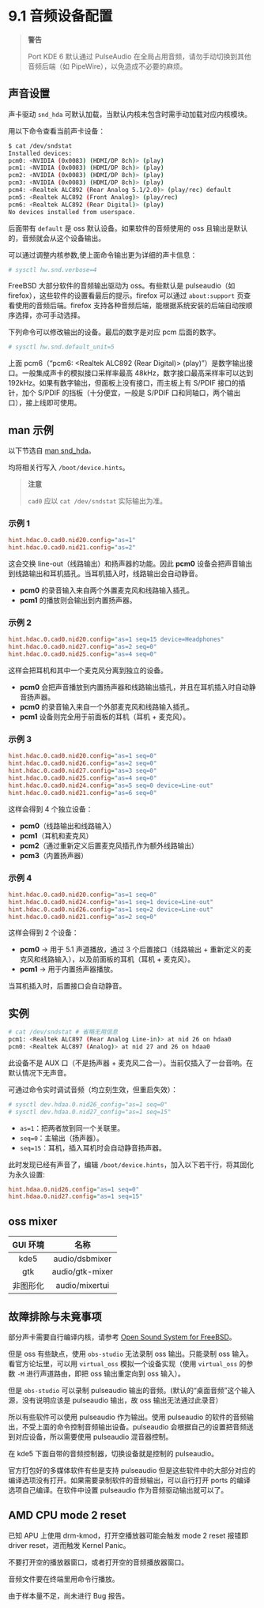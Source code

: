 # 9.1 音频设备配置

>**警告**
>
>Port KDE 6 默认通过 PulseAudio 在全局占用音频，请勿手动切换到其他音频后端（如 PipeWire），以免造成不必要的麻烦。

## 声音设置

声卡驱动 `snd_hda` 可默认加载，当默认内核未包含时需手动加载对应内核模块。

用以下命令查看当前声卡设备：

```sh
$ cat /dev/sndstat
Installed devices:
pcm0: <NVIDIA (0x0083) (HDMI/DP 8ch)> (play)
pcm1: <NVIDIA (0x0083) (HDMI/DP 8ch)> (play)
pcm2: <NVIDIA (0x0083) (HDMI/DP 8ch)> (play)
pcm3: <NVIDIA (0x0083) (HDMI/DP 8ch)> (play)
pcm4: <Realtek ALC892 (Rear Analog 5.1/2.0)> (play/rec) default
pcm5: <Realtek ALC892 (Front Analog)> (play/rec)
pcm6: <Realtek ALC892 (Rear Digital)> (play)
No devices installed from userspace.
```

后面带有 `default` 是 oss 默认设备。如果软件的音频使用的 oss 且输出是默认的，音频就会从这个设备输出。

可以通过调整内核参数,使上面命令输出更为详细的声卡信息：

```sh
# sysctl hw.snd.verbose=4
```

FreeBSD 大部分软件的音频输出驱动为 oss。有些默认是 pulseaudio（如 firefox），这些软件的设置看最后的提示。firefox 可以通过 `about:support` 页查看使用的音频后端。firefox 支持各种音频后端，能根据系统安装的后端自动按顺序选择，亦可手动选择。

下列命令可以修改输出的设备。最后的数字是对应 pcm 后面的数字。

```sh
# sysctl hw.snd.default_unit=5
```

上面 pcm6（“pcm6: <Realtek ALC892 (Rear Digital)> (play)”）是数字输出接口。一般集成声卡的模拟接口采样率最高 48kHz，数字接口最高采样率可以达到 192kHz。如果有数字输出，但面板上没有接口，而主板上有 S/PDIF 接口的插针，加个 S/PDIF 的挡板（十分便宜，一般是 S/PDIF 口和同轴口，两个输出口），接上线即可使用。


## man 示例

以下节选自 [man snd_hda](https://man.freebsd.org/cgi/man.cgi?snd_hda)。

均将相关行写入 `/boot/device.hints`。

>**注意**
>
>`cad0` 应以 `cat /dev/sndstat` 实际输出为准。

### 示例 1

```ini
hint.hdac.0.cad0.nid20.config="as=1"
hint.hdac.0.cad0.nid21.config="as=2"
```

这会交换 line-out（线路输出）和扬声器的功能。因此 **pcm0** 设备会把声音输出到线路输出和耳机插孔。当耳机插入时，线路输出会自动静音。

- **pcm0** 的录音输入来自两个外置麦克风和线路输入插孔。
- **pcm1** 的播放则会输出到内置扬声器。

### 示例 2

```ini
hint.hdac.0.cad0.nid20.config="as=1 seq=15 device=Headphones"
hint.hdac.0.cad0.nid27.config="as=2 seq=0"
hint.hdac.0.cad0.nid25.config="as=4 seq=0"
```

这样会把耳机和其中一个麦克风分离到独立的设备。

- **pcm0** 会把声音播放到内置扬声器和线路输出插孔，并且在耳机插入时自动静音扬声器。
- **pcm0** 的录音输入来自一个外部麦克风和线路输入插孔。
- **pcm1** 设备则完全用于前面板的耳机（耳机 + 麦克风）。


### 示例 3

```ini
hint.hdac.0.cad0.nid20.config="as=1 seq=0"
hint.hdac.0.cad0.nid26.config="as=2 seq=0"
hint.hdac.0.cad0.nid27.config="as=3 seq=0"
hint.hdac.0.cad0.nid25.config="as=4 seq=0"
hint.hdac.0.cad0.nid24.config="as=5 seq=0 device=Line-out"
hint.hdac.0.cad0.nid21.config="as=6 seq=0"
```

这样会得到 4 个独立设备：

* **pcm0**（线路输出和线路输入）
* **pcm1**（耳机和麦克风）
* **pcm2**（通过重新定义后置麦克风插孔作为额外线路输出）
* **pcm3**（内置扬声器）


### 示例 4


```ini
hint.hdac.0.cad0.nid20.config="as=1 seq=0"
hint.hdac.0.cad0.nid24.config="as=1 seq=1 device=Line-out"
hint.hdac.0.cad0.nid26.config="as=1 seq=2 device=Line-out"
hint.hdac.0.cad0.nid21.config="as=2 seq=0"
```

这样会得到 2 个设备：

* **pcm0** → 用于 5.1 声道播放，通过 3 个后置接口（线路输出 + 重新定义的麦克风和线路输入），以及前面板的耳机（耳机 + 麦克风）。
* **pcm1** → 用于内置扬声器播放。

当耳机插入时，后置接口会自动静音。


## 实例

```sh
# cat /dev/sndstat # 省略无用信息
pcm1: <Realtek ALC897 (Rear Analog Line-in)> at nid 26 on hdaa0
pcm0: <Realtek ALC897 (Analog)> at nid 27 and 26 on hdaa0
```

此设备不是 AUX 口（不是扬声器 + 麦克风二合一）。当前仅插入了一台音响。在默认情况下无声音。


可通过命令实时调试音频（均立刻生效，但重启失效）：

```sh
# sysctl dev.hdaa.0.nid26_config="as=1 seq=0"
# sysctl dev.hdaa.0.nid27_config="as=1 seq=15"
```

- `as=1`：把两者放到同一个关联里。
- `seq=0`：主输出（扬声器）。
- `seq=15`：耳机，插入耳机时会自动静音扬声器。

此时发现已经有声音了，编辑 `/boot/device.hints`，加入以下若干行，将其固化为永久设置:

```ini
hint.hdaa.0.nid26.config="as=1 seq=0"
hint.hdaa.0.nid27.config="as=1 seq=15"
```

## oss mixer

| GUI 环境 |      名称       |
| :------: | :-------------: |
|   kde5   | audio/dsbmixer  |
|   gtk    | audio/gtk-mixer |
| 非图形化 | audio/mixertui  |

## 故障排除与未竟事项

部分声卡需要自行编译内核，请参考 [Open Sound System for FreeBSD](http://www.opensound.com/freebsd.html)。

但是 oss 有些缺点，使用 `obs-studio` 无法录制 oss 输出。只能录制 oss 输入。看官方论坛里，可以用 `virtual_oss` 模拟一个设备实现（使用 `virtual_oss` 的参数 `-M` 进行声道路由，即把 oss 输出重定向到 oss 输入）。

但是 `obs-studio` 可以录制 pulseaudio 输出的音频。(默认的“桌面音频”这个输入源，没有说明应该是 pulseaudio 输出，故 oss 输出无法通过此录音）

所以有些软件可以使用 pulseaudio 作为输出。使用 pulseaudio 的软件的音频输出，不受上面的命令控制音频输出设备。pulseaudio 会根据自己的设置把音频送到对应设备，所以需要使用 pulseaudio 混音器控制。

在 kde5 下面自带的音频控制器，切换设备就是控制的 pulseaudio。

官方打包好的多媒体软件有些是支持 pulseaudio 但是这些软件中的大部分对应的编译选项没有打开。如果需要录制软件的音频输出，可以自行打开 ports 的编译选项自己编译。在软件中设置 pulseaudio 作为音频驱动输出就可以了。


## AMD CPU mode 2 reset

已知 APU 上使用 drm-kmod，打开空播放器可能会触发 mode 2 reset 报错即 driver reset，进而触发 Kernel Panic。

不要打开空的播放器窗口，或者打开空的音频播放器窗口。

音频文件要在终端里用命令行播放。

由于样本量不足，尚未进行 Bug 报告。
